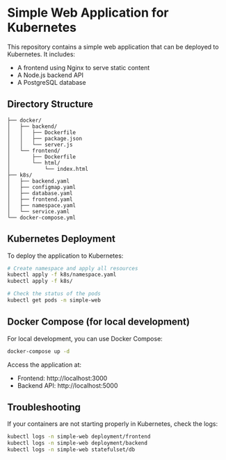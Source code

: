 # Simple Web Application for Kubernetes

This repository contains a simple web application that can be deployed to Kubernetes. It includes:

- A frontend using Nginx to serve static content
- A Node.js backend API
- A PostgreSQL database

## Directory Structure

```
├── docker/
│   ├── backend/
│   │   ├── Dockerfile
│   │   ├── package.json
│   │   └── server.js
│   └── frontend/
│       ├── Dockerfile
│       └── html/
│           └── index.html
├── k8s/
│   ├── backend.yaml
│   ├── configmap.yaml
│   ├── database.yaml
│   ├── frontend.yaml
│   ├── namespace.yaml
│   └── service.yaml
└── docker-compose.yml
```

## Kubernetes Deployment

To deploy the application to Kubernetes:

```bash
# Create namespace and apply all resources
kubectl apply -f k8s/namespace.yaml
kubectl apply -f k8s/

# Check the status of the pods
kubectl get pods -n simple-web
```

## Docker Compose (for local development)

For local development, you can use Docker Compose:

```bash
docker-compose up -d
```

Access the application at:
- Frontend: http://localhost:3000
- Backend API: http://localhost:5000

## Troubleshooting

If your containers are not starting properly in Kubernetes, check the logs:

```bash
kubectl logs -n simple-web deployment/frontend
kubectl logs -n simple-web deployment/backend
kubectl logs -n simple-web statefulset/db
```

